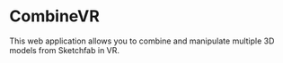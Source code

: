 # CombineVR

This web application allows you to combine and manipulate multiple 3D models from Sketchfab in VR.